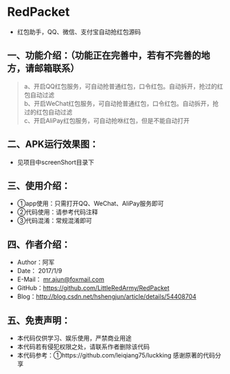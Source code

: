 # RedPacket
- 红包助手，QQ、微信、支付宝自动抢红包源码

## 一、功能介绍：（功能正在完善中，若有不完善的地方，请邮箱联系）
> a、开启QQ红包服务，可自动抢普通红包，口令红包。自动拆开，抢过的红包自动过滤<br>
> b、开启WeChat红包服务，可自动抢普通红包，口令红包。自动拆开，抢过的红包自动过滤<br>
> c、开启AliPay红包服务，可自动抢咻红包，但是不能自动打开<br>

## 二、APK运行效果图：
- 见项目中screenShort目录下

## 三、使用介绍：
- ①app使用：只需打开QQ、WeChat、AliPay服务即可
- ②代码使用：请参考代码注释
- ③代码混淆：常规混淆即可

## 四、作者介绍：
* Author：阿军
* Date： 2017/1/9
* E-Mail： mr.ajun@foxmail.com
* GitHub：https://github.com/LittleRedArmy/RedPacket
* Blog：http://blog.csdn.net/hshengjun/article/details/54408704

## 五、免责声明：
* 本代码仅供学习、娱乐使用，严禁商业用途
* 本代码若有侵犯权限之处，请联系作者删除该代码
* 本代码参考：①https://github.com/leiqiang75/luckking 感谢原著的代码分享
